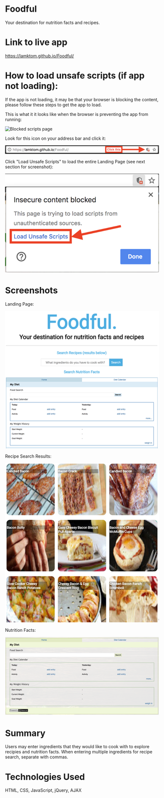 # Foodful
Your destination for nutrition facts and recipes.

# Link to live app
https://lamktom.github.io/Foodful/

# How to load unsafe scripts (if app not loading):
If the app is not loading, it may be that your browser is blocking the content, please follow these steps to get the app to load. 

This is what it it looks like when the browser is preventing the app from running: 
 
![Blocked scripts page](Screenshots/foodful-blocked-scripts.JPG)

Look for this icon on your address bar and click it: 

![Address bar icon](Screenshots/foodful-address-bar.JPG)

Click "Load Unsafe Scripts" to load the entire Landing Page (see next section for screenshot): 

![Load Unsafe Scripts](Screenshots/foodful-load-unsafe-scripts.JPG)

# Screenshots
Landing Page: 

![Landing page](Screenshots/foodful-landing-page.JPG)

Recipe Search Results: 

![Recipe results](Screenshots/foodful-recipe-search.JPG)

Nutrition Facts: 

![Nutrition facts](Screenshots/foodful-nutrition-facts.JPG)

# Summary
Users may enter ingredients that they would like to cook with to explore recipies and nutrition facts. When entering multiple ingredients for recipe search, separate with commas.

# Technologies Used 
HTML, CSS, JavaScript, jQuery, AJAX
